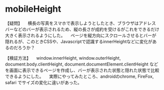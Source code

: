 # mobileHeight 

【疑問】
　横長の写真をスマホで表示しようとしたとき、ブラウザはアドレスバーなどのバーが表示されるため、縦の長さが成約を受けるがこれをできるだけ大きく表示されるようにした。
　ページを縦方向にスクロールさせるとバーが隠れるが、このときCSSや、Javascriptで認識するinnerHeightなどに変化があるのだろうか？

【検証方法】
　window.innerHeight, window.outerHeight, document.body.clientHeight, document.documentElement.clientHeight などを画面に表示できるページを作成し、バーが表示された状態と隠れた状態で比較できるようにした。
　実際にやってみたところ、androidのchrome, FireFox, safari でサイズの変化に違いがあった。
